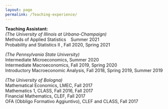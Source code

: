 ```yaml
---
layout: page
permalink: /Teaching-experience/
---
```


**Teaching Assistant:**
<br />
*(The University of Illinois at Urbana-Champaign)*<br/>
Methods of Applied Statistics   Summer 2021<br/>
Probability and Statistics II , Fall 2020, Spring 2021<br/>

*(The Pennsylvania State University)*<br />
Intermediate Microeconomics, Summer 2020<br />
Intermediate Macroeconomics, Fall 2019, Spring 2020<br />
Introductory Macroeconomic Analysis, Fall 2018, Spring 2019, Summer 2019<br />

*(The University of Bologna)*<br />
Mathematical Economics, LMEC, Fall 2017<br />
Mathematics 1, CLASS, Fall 2016, Fall 2017<br />
Financial Mathematics, CLEF, Fall 2017<br />
OFA (Obbligo Formativo Aggiuntivo), CLEF and CLASS, Fall 2017<br />


